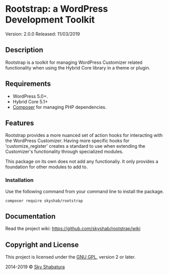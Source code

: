 # Rootstrap: a WordPress Development Toolkit

Version: 2.0.0
Released: 11/03/2019

## Description

Rootstrap is a toolkit for managing WordPress Customizer related functionality when using the Hybrid Core library in a theme or plugin.

## Requirements

* WordPress 5.0+.
* Hybrid Core 5.1+
* [Composer](https://getcomposer.org/) for managing PHP dependencies.

## Features

Rootstrap provides a more nuanced set of action hooks for interacting with the WordPress Customizer. Having more specific hooks for 'customize_register' creates a standard to use when extending the Customizer's functionality through specialized modules.

This package on its own does not add any functionaliy. It only provides a foundation for other modules to add to.

### Installation

Use the following command from your command line to install the package.

```
composer require skyshab/rootstrap
```

## Documentation

Read the project wiki: https://github.com/skyshab/rootstrap/wiki

## Copyright and License

This project is licensed under the [GNU GPL](http://www.gnu.org/licenses/old-licenses/gpl-2.0.html), version 2 or later.

2014-2019 &copy; [Sky Shabatura](https://github.com/skyshab)
